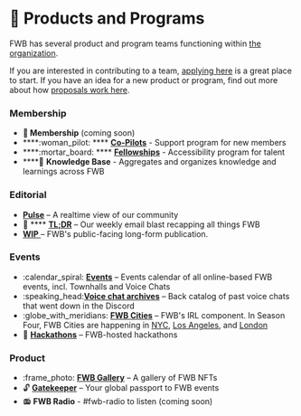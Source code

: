 # 🐣 Products and Programs

FWB has several product and program teams functioning within [the organization](https://www.figma.com/file/qmMEyqHc97HjXvV6zeTsKQ/FWB.ORG.CHART?node-id=0%3A1).

If you are interested in contributing to a team, [applying here](https://airtable.com/shrFKE83fThjmffDU) is a great place to start. If you have an idea for a new product or program, find out more about how [proposals work here](https://www.notion.so/Proposals-0e23e5bea312403890bbca7c23109f91).

### **Membership**

* **🤝 Membership** (coming soon)
* ****:woman\_pilot: **** [**Co-Pilots**](../co-pilots.md) - Support program for new members
* ****:mortar\_board: **** [**Fellowships**](../fellowships.md) - Accessibility program for talent
* ****:brain: **Knowledge Base** - Aggregates and organizes knowledge and learnings across FWB

### Editorial

* &#x20;[**Pulse**](https://www.fwb.help/pulse) – A realtime view of our community
* :newspaper: **** [**TL;DR**](https://tldr.fwb.help) – Our weekly email blast recapping all things FWB
* ****[**WIP**](https://www.fwb.help/wip)****[ ](https://www.fwb.help/wip)– FWB's public-facing long-form publication.

### Events

* :calendar\_spiral: [**Events**](https://www.fwb.help/events) – Events calendar of all online-based FWB events, incl. Townhalls and Voice Chats
* :speaking\_head:[**Voice chat archives**](https://docs.google.com/spreadsheets/d/1BmwmZmuWIQuo0MwPNWyS7-QjG7XCQv5yE7UIEQq-ZG4/edit) – Back catalog of past voice chats that went down in the Discord
* :globe\_with\_meridians: [**FWB Cities**](../fwb-cities.md) – FWB's IRL component. In Season Four, FWB Cities are happening in [NYC](https://discord.gg/BBDCmQyA), [Los Angeles](https://discord.gg/74Y4kmTa), and [London](https://discord.gg/bAzFzS7S)
* :dizzy: [**Hackathons**](../hackathons.md) – FWB-hosted hackathons

### Product

* :frame\_photo: [**FWB Gallery**](https://gallery.fwb.help) – A gallery of FWB NFTs
* :unlock: [**Gatekeeper**](https://fwb.mirror.xyz/XU5\_RYsow8fDbbckryr2snNyfrMV8HTJ0N39Cjkfy3s?\_kx=2PQVp2VgxI1Mx1AC7DfTN3Gd9cPLIEC3eF\_Vvs--c234d0N8FTkkIKnjrgh028fk.SLTiGV) – Your global passport to FWB events
* :radio: **FWB Radio** - #fwb-radio to listen (coming soon)
